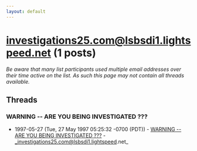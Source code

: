 ```yaml
---
layout: default
---
```


# investigations25.com@lsbsdi1.lightspeed.net (1 posts)

_Be aware that many list participants used multiple email addresses over their time active on the list. As such this page may not contain all threads available._

## Threads

### WARNING  -- ARE YOU BEING INVESTIGATED ???
+ 1997-05-27 (Tue, 27 May 1997 05:25:32 -0700 (PDT)) - [WARNING  -- ARE YOU BEING INVESTIGATED ???](/archive/1997/05/adefe4ff582164b488dd99738c50aa236fe11659f9a8c589398a01f95810356a) - _investigations25.com@lsbsdi1.lightspeed.net_

